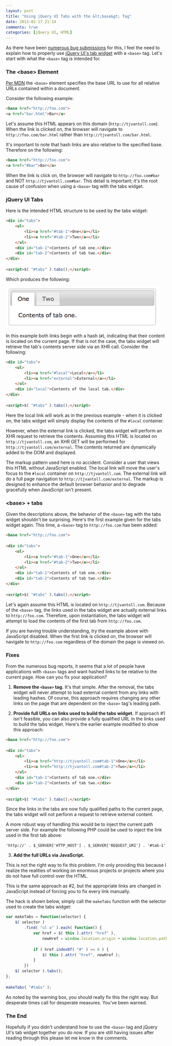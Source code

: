 ```yaml
---
layout: post
title: "Using jQuery UI Tabs with the &lt;base&gt; Tag"
date: 2013-02-17 21:14
comments: true
categories: [jQuery UI, HTML]
---
```


As there have been [numerous bug submissions](http://bugs.jqueryui.com/ticket/7822) for this, I feel the need to explain how to properly use [jQuery UI's tab widget](http://jqueryui.com/tabs) with a `<base>` tag.  Let's start with what the `<base>` tag is intended for.

### The &lt;base&gt; Element

[Per MDN](https://developer.mozilla.org/en-US/docs/HTML/Element/base) the `<base>` element specifies the base URL to use for all relative URLs contained within a document.

<!--more-->

Consider the following example:

``` html
<base href="http://foo.com">
<a href="bar.html">Bar</a>
```

Let's assume this HTML appears on this domain (`http://tjvantoll.com`).  When the link is clicked on, the browser will navigate to `http://foo.com/bar.html` rather than `http://tjvantoll.com/bar.html`.

It's important to note that hash links are also relative to the specified base.  Therefore on the following:

``` html
<base href="http://foo.com">
<a href="#bar">Bar</a>
```

When the link is click on, the browser will navigate to `http://foo.com#bar` and NOT `http://tjvantoll.com#bar`.  This detail is important; it's the root cause of confusion when using a `<base>` tag with the tabs widget.

### jQuery UI Tabs

Here is the intended HTML structure to be used by the tabs widget:

``` html
<div id="tabs">
    <ul>
        <li><a href="#tab-1">One</a></li>
        <li><a href="#tab-2">Two</a></li>
    </ul>
    <div id="tab-1">Contents of tab one.</div>
    <div id="tab-2">Contents of tab two.</div>
</div>

<script>$( "#tabs" ).tabs();</script>
```

Which produces the following:

<img src="/images/posts/2013-02-17/tabs.png" alt="Default look of jQuery UI's tabs">

In this example both links begin with a hash (`#`), indicating that their content is located on the current page.  If that is not the case, the tabs widget will retrieve the tab's contents server side via an XHR call.  Consider the following:

``` html
<div id="tabs">
    <ul>
        <li><a href="#local">Local</a></li>
        <li><a href="external">External</a></li>
    </ul>
    <div id="local">Contents of the local tab.</div>
</div>

<script>$( "#tabs" ).tabs();</script>
```

Here the local link will work as in the previous example - when it is clicked on, the tabs widget will simply display the contents of the `#local` container.

However, when the external link is clicked, the tabs widget will perform an XHR request to retrieve the contents.  Assuming this HTML is located on `http://tjvantoll.com`, an XHR GET will be performed for `http://tjvantoll.com/external`.  The contents returned are dynamically added to the DOM and displayed.

The markup pattern used here is no accident.  Consider a user that views this HTML without JavaScript enabled.  The local link will move the user's focus to the `#local` container on `http://tjvantoll.com`.  The external link will do a full page navigation to `http://tjvantoll.com/external`.  The markup is designed to enhance the default browser behavior and to degrade gracefully when JavaScript isn't present.

### &lt;base&gt; + tabs

Given the descriptions above, the behavior of the `<base>` tag with the tabs widget shouldn't be surprising.  Here's the first example given for the tabs widget again.  This time, a `<base>` tag to `http://foo.com` has been added:

``` html
<base href="http://foo.com">

<div id="tabs">
    <ul>
        <li><a href="#tab-1">One</a></li>
        <li><a href="#tab-2">Two</a></li>
    </ul>
    <div id="tab-1">Contents of tab one.</div>
    <div id="tab-2">Contents of tab two.</div>
</div>

<script>$( "#tabs" ).tabs();</script>
```

Let's again assume this HTML is located on `http://tjvantoll.com`.  Because of the `<base>` tag, the links used in the tabs widget are actually external links to `http://foo.com`.  Therefore, upon instantiation, the tabs widget will attempt to load the contents of the first tab from `http://foo.com`.

If you are having trouble understanding, try the example above with JavaScript disabled.  When the first link is clicked on, the browser will navigate to `http://foo.com` regardless of the domain the page is viewed on.

### Fixes

From the numerous bug reports, it seems that a lot of people have applications with `<base>` tags and want hashed links to be relative to the current page.  How can you fix your application?

1) **Remove the `<base>` tag.**  It's that simple.  After the removal, the tabs widget will never attempt to load external content from any links with leading hashes.  Of course, this approach requires changing any other links on the page that are dependent on the `<base>` tag's leading path.

2) **Provide full URLs on links used to build the tabs widget.**  If approach #1 isn't feasible, you can also provide a fully qualified URL in the links used to build the tabs widget.  Here's the earlier example modified to show this approach:

``` html
<base href="http://foo.com">

<div id="tabs">
    <ul>
        <li><a href="http://tjvantoll.com#tab-1">One</a></li>
        <li><a href="http://tjvantoll.com#tab-2">Two</a></li>
    </ul>
    <div id="tab-1">Contents of tab one.</div>
    <div id="tab-2">Contents of tab two.</div>
</div>

<script>$( "#tabs" ).tabs();</script>
```

Since the links in the tabs are now fully qualified paths to the current page, the tabs widget will not perform a request to retrieve external content.

A more robust way of handling this would be to inject the current path server side.  For example the following PHP could be used to inject the link used in the first tab above:

`'http://' . $_SERVER['HTTP_HOST'] . $_SERVER['REQUEST_URI'] . '#tab-1'`

3) **Add the full URLs via JavaScript.**

<div class="warning" style="display: block;">
	This is not the right way to fix this problem.  I'm only providing this because I realize the realities of working on enormous projects or projects where you do not have full control over the HTML.
</div>

This is the same approach as #2, but the appropriate links are changed in JavaScript instead of forcing you to fix every link manually.

The hack is shown below, simply call the `makeTabs` function with the selector used to create the tabs widget:

``` javascript
var makeTabs = function(selector) {
    $( selector )
        .find( "ul a" ).each( function() {
            var href = $( this ).attr( "href" ),
                newHref = window.location.origin + window.location.pathname + href;

            if ( href.indexOf( "#" ) == 0 ) {
                $( this ).attr( "href", newHref );
            }
        })
    $( selector ).tabs();
};

makeTabs( "#tabs" );
```

As noted by the warning box, you should really fix this the right way.  But desperate times call for desperate measures.  You've been warned.

### The End

Hopefully if you didn't understand how to use the `<base>` tag and jQuery UI's tab widget together you do now.  If you are still having issues after reading through this please let me know in the comments.

